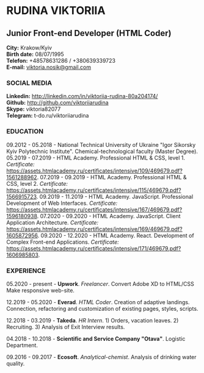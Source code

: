 # RUDINA VIKTORIIA
## Junior Front-end Developer (HTML Coder)

**City:** Krakow/Kyiv  
**Birth date:** 08/07/1995  
**Telefon:** +48578631286 / +380639339723  
**E-mail:** viktoria.nosik@gmail.com  

### SOCIAL MEDIA

**Linkedin:** http://linkedin.com/in/viktoriia-rudina-80a204174/  
**Github:** http://github.com/viktoriiarudina  
**Skype:** viktoria82077  
**Telegram:** t-do.ru/viktoriiarudina  


### EDUCATION

09.2012 - 05.2018 - National Technical University of Ukraine "Igor Sikorsky Kyiv Polytechnic Institute". 
                    Chemical-technological faculty (Master Degree).
05.2019 - 07.2019 - HTML Academy. 
                    Professional HTML & CSS, level 1. 
                    *Certificate:* https://assets.htmlacademy.ru/certificates/intensive/109/469679.pdf?1561288962. 
07.2019 - 09.2019 - HTML Academy. 
                    Professional HTML & CSS, level 2. 
                    *Certificate:* https://assets.htmlacademy.ru/certificates/intensive/115/469679.pdf?1566915723. 
09.2019 - 11.2019 - HTML Academy. 
                    JavaScript. Professional Development of Web Interfaces. 
                    *Certificate:* https://assets.htmlacademy.ru/certificates/intensive/167/469679.pdf?1596180938. 
07.2020 - 09.2020 - HTML Academy. 
                    JavaScript. Client Application Architecture. 
                    *Certificate:* https://assets.htmlacademy.ru/certificates/intensive/169/469679.pdf?1605872956. 
09.2020 - 12.2020 - HTML Academy. 
                    React. 
                    Development of Complex Front-end Applications. 
                    *Certificate:* https://assets.htmlacademy.ru/certificates/intensive/171/469679.pdf?1606985803. 
                    
                    
### EXPERIENCE

05.2020 - present - **Upwork**. 
                    *Freelancer*. 
                    Convert Adobe XD to HTML/CSS Make responsive web-site. 
                    
12.2019 - 05.2020 - **Everad**. 
                    *HTML Coder*. 
                    Creation of adaptive landings. 
                    Connection, refactoring and customization of existing pages, styles, scripts. 
                    
12.2018 - 03.2019 - **Takeda**. 
                    *HR Intern*. 
                    1) Orders, vacation leaves. 
                    2) Recruiting.
                    3) Analysis of Exit Interview results.

04.2018 - 10.2018 - **Scientific and Service Company "Otava"**. 
                    Logistic Department. 

09.2016 - 09.2017 - **Ecosoft**. 
                    *Analytical-chemist*. 
                    Analysis of drinking water quality. 
